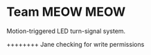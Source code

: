 Team MEOW MEOW
========

Motion-triggered LED turn-signal system.

++++++++
Jane checking for write permissions
